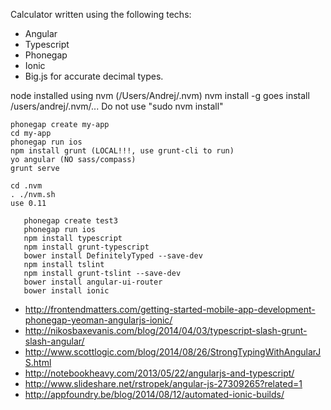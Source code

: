 Calculator written using the following techs:
 * Angular
 * Typescript
 * Phonegap
 * Ionic
 * Big.js for accurate decimal types.
 
 node installed using nvm (/Users/Andrej/.nvm)
 nvm install -g goes install /users/andrej/.nvm/...
 Do not use "sudo nvm install"

 ```
 phonegap create my-app
 cd my-app
 phonegap run ios
 npm install grunt (LOCAL!!!, use grunt-cli to run)
 yo angular (NO sass/compass)
 grunt serve

 cd .nvm
 . ./nvm.sh
 use 0.11

    phonegap create test3
    phonegap run ios
    npm install typescript
    npm install grunt-typescript
    bower install DefinitelyTyped --save-dev
    npm install tslint
    npm install grunt-tslint --save-dev
    bower install angular-ui-router
    bower install ionic
 ```
 
 * http://frontendmatters.com/getting-started-mobile-app-development-phonegap-yeoman-angularjs-ionic/
 * http://nikosbaxevanis.com/blog/2014/04/03/typescript-slash-grunt-slash-angular/
 * http://www.scottlogic.com/blog/2014/08/26/StrongTypingWithAngularJS.html
 * http://notebookheavy.com/2013/05/22/angularjs-and-typescript/
 * http://www.slideshare.net/rstropek/angular-js-27309265?related=1
 * http://appfoundry.be/blog/2014/08/12/automated-ionic-builds/

 
